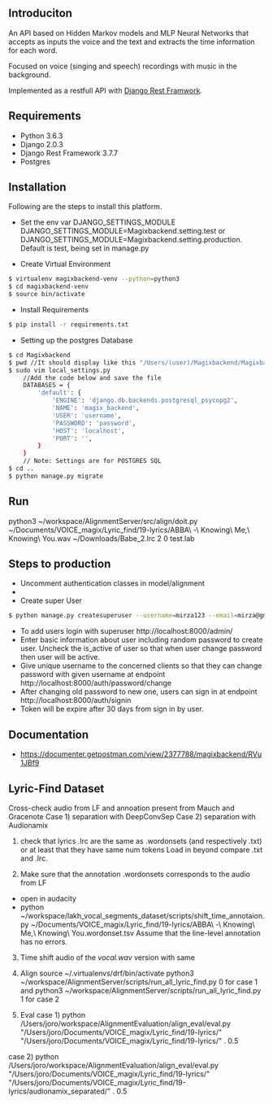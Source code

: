 

Introduciton
----------------
An API based on Hidden Markov models and MLP Neural Networks that
accepts as inputs the voice and the text and extracts the time information for each word.

Focused on voice (singing and speech) recordings with music in the background.

Implemented as a restfull API with [Django Rest Framwork](https://www.django-rest-framework.org/).

Requirements
------------

- Python 3.6.3
- Django 2.0.3
- Django Rest Framework 3.7.7
- Postgres

Installation
------------
Following are the steps to install this platform.

- Set the env var DJANGO_SETTINGS_MODULE
DJANGO_SETTINGS_MODULE=Magixbackend.setting.test
or 
DJANGO_SETTINGS_MODULE=Magixbackend.setting.production. 
Default is test, being set in manage.py

- Create Virtual Environment
```sh
$ virtualenv magixbackend-venv --python=python3
$ cd magixbackend-venv
$ source bin/activate
```
- Install Requirements
```sh
$ pip install -r requirements.txt
```
- Setting up the postgres Database
```sh
$ cd Magixbackend
$ pwd //It should display like this "/Users/(user)/Magixbackend/Magixbackend"
$ sudo vim local_settings.py
    //Add the code below and save the file
    DATABASES = {
        'default': {
            'ENGINE': 'django.db.backends.postgresql_psycopg2',
            'NAME': 'magix_backend',
            'USER': 'username',
            'PASSWORD': 'password',
            'HOST': 'localhost',
            'PORT': '',
        }
    }
    // Note: Settings are for POSTGRES SQL
$ cd ..
$ python manage.py migrate
```

Run
----------------
python3 ~/workspace/AlignmentServer/src/align/doit.py ~/Documents/VOICE_magix/Lyric_find/19-lyrics/ABBA\ -\ Knowing\ Me\,\ Knowing\ You.wav  ~/Downloads/Babe_2.lrc  2 0 test.lab

Steps to production
----------------
- Uncomment authentication classes in model/alignment
- 
- Create super User

```sh
$ python manage.py createsuperuser --username=mirza123 --email=mirza@gmail.com // unique username
```
- To add users login with superuser http://localhost:8000/admin/
- Enter basic information about user including random password to create user.
  Uncheck the is_active of user so that when user change password then user will be active.
- Give unique username to the concerned clients so that they can change password with given username at 
  endpoint http://localhost:8000/auth/password/change
- After changing old password to new one, users can sign in at endpoint http://localhost:8000/auth/signin
- Token will be expire after 30 days from sign in by user.

Documentation
-------------
- https://documenter.getpostman.com/view/2377788/magixbackend/RVu1JBf9



Lyric-Find Dataset
--------------
Cross-check audio from LF and annoation present from Mauch and Gracenote
Case 1) separation with DeepConvSep
Case 2) separation with Audionamix

1. check that lyrics .lrc are the same as .wordonsets (and respectively .txt) or at least that they have same num tokens
Load in beyond compare .txt and .lrc.

2. Make sure that the annotation .wordonsets corresponds to the audio from LF
- open in audacity
- python ~/workspace/lakh_vocal_segments_dataset/scripts/shift_time_annotaion.py ~/Documents/VOICE_magix/Lyric_find/19-lyrics/ABBA\ -\ Knowing\ Me\,\ Knowing\ You.wordonset.tsv <time1>
Assume that the line-level annotation has no errors.

3. Time shift audio of the _vocal.wav_ version with same <time1>



4. Align
source ~/.virtualenvs/drf/bin/activate
python3 ~/workspace/AlignmentServer/scripts/run_all_lyric_find.py 0 for case 1 and 
python3 ~/workspace/AlignmentServer/scripts/run_all_lyric_find.py 1 for case 2

5. Eval
case 1)
python /Users/joro/workspace/AlignmentEvaluation/align_eval/eval.py       "/Users/joro/Documents/VOICE_magix/Lyric_find/19-lyrics/" "/Users/joro/Documents/VOICE_magix/Lyric_find/19-lyrics/" . 0.5

case 2)
python /Users/joro/workspace/AlignmentEvaluation/align_eval/eval.py       "/Users/joro/Documents/VOICE_magix/Lyric_find/19-lyrics/" "/Users/joro/Documents/VOICE_magix/Lyric_find/19-lyrics/audionamix_separated/" . 0.5

